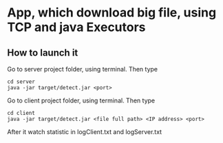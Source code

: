 # App, which download big file, using TCP and java Executors

## How to launch it

Go to server project folder, using terminal. Then type
```
cd server
java -jar target/detect.jar <port>
```

Go to client project folder, using terminal. Then type
```
cd client
java -jar target/detect.jar <file full path> <IP address> <port>
```
After it watch statistic in logClient.txt and logServer.txt
